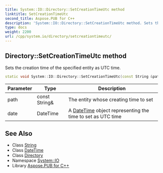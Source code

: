 ```yaml
---
title: System::IO::Directory::SetCreationTimeUtc method
linktitle: SetCreationTimeUtc
second_title: Aspose.PUB for C++
description: 'System::IO::Directory::SetCreationTimeUtc method. Sets the creation time of the specified entity as UTC time in C++.'
type: docs
weight: 2200
url: /cpp/system.io/directory/setcreationtimeutc/
---
```

## Directory::SetCreationTimeUtc method


Sets the creation time of the specified entity as UTC time.

```cpp
static void System::IO::Directory::SetCreationTimeUtc(const String &path, DateTime date)
```


| Parameter | Type | Description |
| --- | --- | --- |
| path | const String\& | The entity whose creating time to set |
| date | DateTime | A [DateTime](../../../system/datetime/) object representing the time to set as UTC time |

## See Also

* Class [String](../../../system/string/)
* Class [DateTime](../../../system/datetime/)
* Class [Directory](../)
* Namespace [System::IO](../../)
* Library [Aspose.PUB for C++](../../../)
